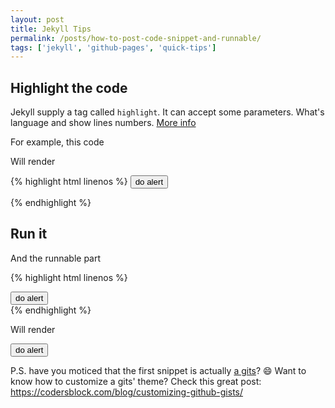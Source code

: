 ```yaml
---
layout: post
title: Jekyll Tips
permalink: /posts/how-to-post-code-snippet-and-runnable/
tags: ['jekyll', 'github-pages', 'quick-tips']
---
```


<style>
body .gist .gist-file {
  margin-bottom: 0;
  border: none;
  border-radius: 0;
}

body .gist .gist-data {
  border-bottom: none;
  border-radius: 0;
  background-color: #f1f3f5;
}

body .gist .blob-wrapper {
  border-radius: 0;
}

body .gist .highlight {
  background-color: #000;
  font-family: monospace;
  font-size: 16px;
  color: #b5e853;
}

body .gist .highlight td {
  padding: 5px 15px !important;
  line-height: 1;
  font-family: inherit;
  font-size: inherit;
}

body .gist tr:first-child td {
  padding-top: 15px !important;
}

body .gist tr:last-child td {
  padding-bottom: 15px !important;
}

body .gist .blob-num {
  color: #b5e853;
  background-color: transparent;
  pointer-events: none;
}

body .gist .gist-meta {
  display: none;
}

body .gist .pl-ent,
body .gist .pl-kos,
body .gist .pl-c1 {
  color: #f4bf75;
}

body .gist .pl-s .pl-s1,
body .gist .pl-smi,
body .gist .pl-en,
body .gist .blob-code-inner {
  color: #b5e853;
}

body .gist .pl-pds,
body .gist .pl-s,
body .gist .pl-s .pl-pse .pl-s1,
body .gist .pl-sr,
body .gist .pl-sr .pl-cce,
body .gist .pl-sr .pl-sra,
body .gist .pl-sr .pl-sre {
  color: #90a959;
}
</style>

## Highlight the code

Jekyll supply a tag called `highlight`. It can accept some parameters. What's language and show lines numbers. [More info](https://jekyllrb.com/docs/liquid/tags/#code-snippet-highlighting)

<!-- more -->

For example, this code

<script src="https://gist.github.com/moshfeu/9389214552feb9eef823fa1b62e63773.js"></script>

Will render

{% highlight html linenos %}
  <button>do alert</button>
  <script>
    document.querySelector('button').addEventListener('click', () => {
      alert('clicked');
    })
  </script>
{% endhighlight %}

## Run it

And the runnable part

{% highlight html linenos %}
<div>
  <button>do alert</button>
  <script>
    document.querySelector('button').addEventListener('click', () => {
      alert('clicked');
    })
  </script>
</div>
{% endhighlight %}

Will render

<div>
  <button>do alert</button>
  <script>
    document.querySelector('button').addEventListener('click', () => {
      alert('clicked');
    })
  </script>
</div>

P.S. have you moticed that the first snippet is actually [a gits](https://gist.github.com/moshfeu/9389214552feb9eef823fa1b62e63773)? 😄
Want to know how to customize a gits' theme? Check this great post: https://codersblock.com/blog/customizing-github-gists/